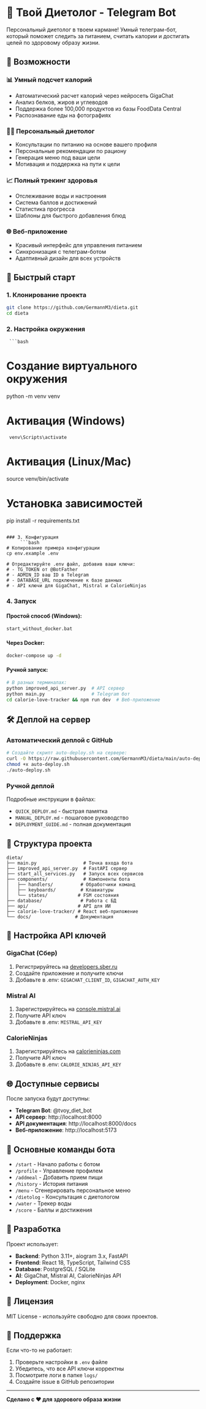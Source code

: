 # 🥗 Твой Диетолог - Telegram Bot

Персональный диетолог в твоем кармане! Умный телеграм-бот, который поможет следить за питанием, считать калории и достигать целей по здоровому образу жизни.

## 🌟 Возможности

### 📊 Умный подсчет калорий
- Автоматический расчет калорий через нейросеть GigaChat
- Анализ белков, жиров и углеводов
- Поддержка более 100,000 продуктов из базы FoodData Central
- Распознавание еды на фотографиях

### 👨‍⚕️ Персональный диетолог
- Консультации по питанию на основе вашего профиля
- Персональные рекомендации по рациону
- Генерация меню под ваши цели
- Мотивация и поддержка на пути к цели

### 📈 Полный трекинг здоровья
- Отслеживание воды и настроения
- Система баллов и достижений
- Статистика прогресса
- Шаблоны для быстрого добавления блюд

### 🌐 Веб-приложение
- Красивый интерфейс для управления питанием
- Синхронизация с телеграм-ботом
- Адаптивный дизайн для всех устройств

## 🚀 Быстрый старт

### 1. Клонирование проекта
   ```bash
git clone https://github.com/GermannM3/dieta.git
cd dieta
   ```

### 2. Настройка окружения
     ```bash
# Создание виртуального окружения
python -m venv venv

# Активация (Windows)
     venv\Scripts\activate

# Активация (Linux/Mac)
source venv/bin/activate

# Установка зависимостей
pip install -r requirements.txt
```

### 3. Конфигурация
     ```bash
# Копирование примера конфигурации
cp env.example .env

# Отредактируйте .env файл, добавив ваши ключи:
# - TG_TOKEN от @BotFather
# - ADMIN_ID ваш ID в Telegram
# - DATABASE_URL подключение к базе данных
# - API ключи для GigaChat, Mistral и CalorieNinjas
```

### 4. Запуск

#### Простой способ (Windows):
   ```bash
start_without_docker.bat
```

#### Через Docker:
```bash
docker-compose up -d
```

#### Ручной запуск:
```bash
# В разных терминалах:
python improved_api_server.py  # API сервер
python main.py                 # Telegram бот
cd calorie-love-tracker && npm run dev  # Веб-приложение
```

## 🛠 Деплой на сервер

### Автоматический деплой с GitHub
   ```bash
# Создайте скрипт auto-deploy.sh на сервере:
curl -O https://raw.githubusercontent.com/GermannM3/dieta/main/auto-deploy.sh
chmod +x auto-deploy.sh
./auto-deploy.sh
```

### Ручной деплой
Подробные инструкции в файлах:
- `QUICK_DEPLOY.md` - быстрая памятка
- `MANUAL_DEPLOY.md` - пошаговое руководство
- `DEPLOYMENT_GUIDE.md` - полная документация

## 📁 Структура проекта

```
dieta/
├── main.py                 # Точка входа бота
├── improved_api_server.py  # FastAPI сервер
├── start_all_services.py   # Запуск всех сервисов
├── components/             # Компоненты бота
│   ├── handlers/          # Обработчики команд
│   ├── keyboards/         # Клавиатуры
│   └── states/           # FSM состояния
├── database/              # Работа с БД
├── api/                  # API для ИИ
├── calorie-love-tracker/ # React веб-приложение
└── docs/                # Документация
```

## 🔧 Настройка API ключей

### GigaChat (Сбер)
1. Регистрируйтесь на [developers.sber.ru](https://developers.sber.ru)
2. Создайте приложение и получите ключи
3. Добавьте в .env: `GIGACHAT_CLIENT_ID`, `GIGACHAT_AUTH_KEY`

### Mistral AI
1. Зарегистрируйтесь на [console.mistral.ai](https://console.mistral.ai)
2. Получите API ключ
3. Добавьте в .env: `MISTRAL_API_KEY`

### CalorieNinjas
1. Зарегистрируйтесь на [calorieninjas.com](https://calorieninjas.com)
2. Получите API ключ
3. Добавьте в .env: `CALORIE_NINJAS_API_KEY`

## 🌐 Доступные сервисы

После запуска будут доступны:
- **Telegram Bot**: @tvoy_diet_bot
- **API сервер**: http://localhost:8000
- **API документация**: http://localhost:8000/docs
- **Веб-приложение**: http://localhost:5173

## 📱 Основные команды бота

- `/start` - Начало работы с ботом
- `/profile` - Управление профилем
- `/addmeal` - Добавить прием пищи
- `/history` - История питания
- `/menu` - Сгенерировать персональное меню
- `/dietolog` - Консультация с диетологом
- `/water` - Трекер воды
- `/score` - Баллы и достижения

## 🤝 Разработка

Проект использует:
- **Backend**: Python 3.11+, aiogram 3.x, FastAPI
- **Frontend**: React 18, TypeScript, Tailwind CSS
- **Database**: PostgreSQL / SQLite
- **AI**: GigaChat, Mistral AI, CalorieNinjas API
- **Deployment**: Docker, nginx

## 📄 Лицензия

MIT License - используйте свободно для своих проектов.

## 🐛 Поддержка

Если что-то не работает:
1. Проверьте настройки в `.env` файле
2. Убедитесь, что все API ключи корректны
3. Посмотрите логи в папке `logs/`
4. Создайте issue в GitHub репозитории

---

**Сделано с ❤️ для здорового образа жизни**